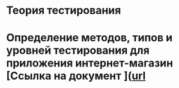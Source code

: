 # Теория тестирования
# Определение методов, типов и уровней тестирования для приложения интернет-магазин [Ссылка на документ ]([url](https://docs.google.com/spreadsheets/d/1HV3_ueOrfZ1jaT753uiKgZUGbS6W9tloCyYQnfAmjwg/edit?usp=sharing)
